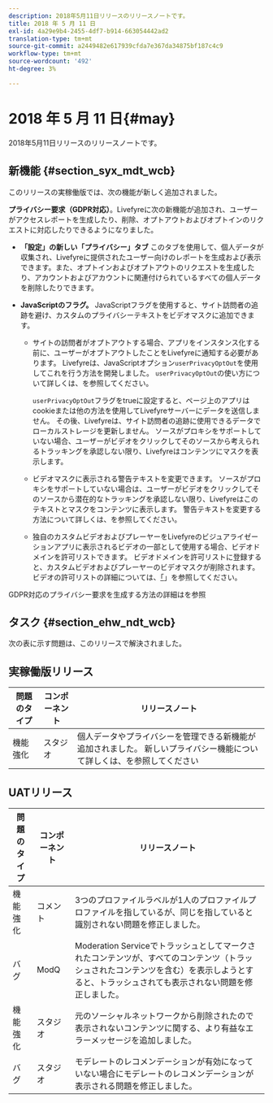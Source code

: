 ```yaml
---
description: 2018年5月11日リリースのリリースノートです。
title: 2018 年 5 月 11 日
exl-id: 4a29e9b4-2455-4df7-b914-663054442ad2
translation-type: tm+mt
source-git-commit: a2449482e617939cfda7e367da34875bf187c4c9
workflow-type: tm+mt
source-wordcount: '492'
ht-degree: 3%

---
```


# 2018 年 5 月 11 日{#may}

2018年5月11日リリースのリリースノートです。

## 新機能 {#section_syx_mdt_wcb}

このリリースの実稼働版では、次の機能が新しく追加されました。

**プライバシー要求（GDPR対応）**。Livefyreに次の新機能が追加され、ユーザーがアクセスレポートを生成したり、削除、オプトアウトおよびオプトインのリクエストに対応したりできるようになりました。

* **「設定」の新しい「プライバシー」タブ** このタブを使用して、個人データが収集され、Livefyreに提供されたユーザー向けのレポートを生成および表示できます。また、オプトインおよびオプトアウトのリクエストを生成したり、アカウントおよびアカウントに関連付けられているすべての個人データを削除したりできます。
* **JavaScriptのフラグ。** JavaScriptフラグを使用すると、サイト訪問者の追跡を避け、カスタムのプライバシーテキストをビデオマスクに追加できます。

   * サイトの訪問者がオプトアウトする場合、アプリをインスタンス化する前に、ユーザーがオプトアウトしたことをLivefyreに通知する必要があります。 Livefyreは、JavaScriptオプション`userPrivacyOptOut`を使用してこれを行う方法を開発しました。 `userPrivacyOptOut`の使い方について詳しくは、[](/help/using/c-settings-other/c-gdpr-compliance/c-gdpr-compliance.md#section_nmz_q3n_3db)を参照してください。

      `userPrivacyOptOut`フラグをtrueに設定すると、ページ上のアプリはcookieまたは他の方法を使用してLivefyreサーバーにデータを送信しません。 その後、Livefyreは、サイト訪問者の追跡に使用できるデータでローカルストレージを更新しません。 ソースがプロキシをサポートしていない場合、ユーザーがビデオをクリックしてそのソースから考えられるトラッキングを承認しない限り、Livefyreはコンテンツにマスクを表示します。

   * ビデオマスクに表示される警告テキストを変更できます。 ソースがプロキシをサポートしていない場合は、ユーザーがビデオをクリックしてそのソースから潜在的なトラッキングを承認しない限り、Livefyreはこのテキストとマスクをコンテンツに表示します。 警告テキストを変更する方法について詳しくは、[](/help/using/c-settings-other/c-gdpr-compliance/c-gdpr-compliance.md#section_pb5_mnp_ldb)を参照してください。
   * 独自のカスタムビデオおよびプレーヤーをLivefyreのビジュアライゼーションアプリに表示されるビデオの一部として使用する場合、ビデオドメインを許可リストできます。 ビデオドメインを許可リストに登録すると、カスタムビデオおよびプレーヤーのビデオマスクが削除されます。 ビデオの許可リストの詳細については、[「](/help/using/c-settings-other/c-gdpr-compliance/c-gdpr-compliance.md#section_bzp_pnp_ldb)」を参照してください。

GDPR対応のプライバシー要求を生成する方法の詳細は[](/help/using/c-settings-other/c-gdpr-compliance/c-gdpr-compliance.md#concept_q1l_r5s_rcb)を参照

## タスク {#section_ehw_ndt_wcb}

次の表に示す問題は、このリリースで解決されました。

## 実稼働版リリース

| **問題のタイプ** | **コンポーネント** | **リリースノート** |
|---|---|---|
| 機能強化 | スタジオ | 個人データやプライバシーを管理できる新機能が追加されました。 新しいプライバシー機能について詳しくは、[](#c_rn/section_syx_mdt_wcb)を参照してください |

## UATリリース

| **問題のタイプ** | **コンポーネント** | **リリースノート** |
|---|---|---|
| 機能強化 | コメント | 3つのプロファイルラベルが1人のプロファイルプロファイルを指しているが、同じを指していると識別されない問題を修正しました。 |
| バグ | ModQ | Moderation Serviceでトラッシュとしてマークされたコンテンツが、すべてのコンテンツ（トラッシュされたコンテンツを含む）を表示しようとすると、トラッシュされても表示されない問題を修正しました。 |
| 機能強化 | スタジオ | 元のソーシャルネットワークから削除されたので表示されないコンテンツに関する、より有益なエラーメッセージを追加しました。 |
| バグ | スタジオ | モデレートのレコメンデーションが有効になっていない場合にモデレートのレコメンデーションが表示される問題を修正しました。 |

